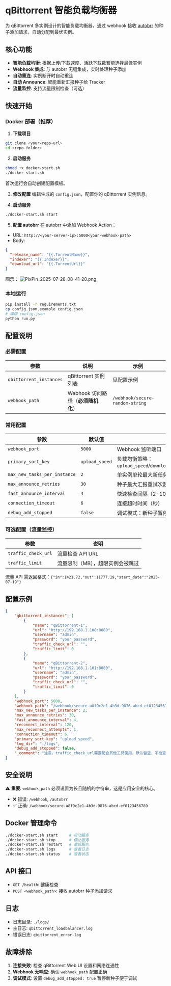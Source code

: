 # qBittorrent 智能负载均衡器

为 qBittorrent 多实例设计的智能负载均衡器，通过 webhook 接收 [autobrr](https://github.com/autobrr/autobrr) 的种子添加请求，自动分配到最优实例。

## 核心功能

- **智能负载均衡**: 根据上传/下载速度、活跃下载数智能选择最佳实例
- **Webhook 集成**: 与 autobrr 无缝集成，实时处理种子添加
- **自动重连**: 实例断开时自动重连
- **自动 Announce**: 智能重新汇报种子给 Tracker
- **流量监控**: 支持流量限制检查（可选）

## 快速开始

### Docker 部署（推荐）

1. **下载项目**
```bash
git clone <your-repo-url>
cd <repo-folder>
```

2. **启动服务**
```bash
chmod +x docker-start.sh
./docker-start.sh
```
首次运行会自动创建配置模板。

3. **修改配置**
编辑生成的 `config.json`，配置你的 qBittorrent 实例信息。

4. **启动服务**
```bash
./docker-start.sh start
```

5. **配置 autobrr**
在 autobrr 中添加 Webhook Action：
- URL: `http://<your-server-ip>:5000<your-webhook-path>`
- Body:
```json
{
  "release_name": "{{.TorrentName}}",
  "indexer": "{{.Indexer}}",
  "download_url": "{{.TorrentUrl}}"
}
```
图示：
![PixPin_2025-07-28_08-41-20.png](https://image.dooo.ng/c/2025/07/28/6886c78fc7448.webp)

### 本地运行

```bash
pip install -r requirements.txt
cp config.json.example config.json
# 编辑 config.json
python run.py
```

## 配置说明

### 必需配置

| 参数 | 说明 | 示例 |
|------|------|------|
| `qbittorrent_instances` | qBittorrent 实例列表 | 见配置示例 |
| `webhook_path` | Webhook 访问路径（**必须随机化**） | `/webhook/secure-random-string` |

### 常用配置

| 参数 | 默认值 | 说明 |
|------|--------|------|
| `webhook_port` | `5000` | Webhook 监听端口 |
| `primary_sort_key` | `upload_speed` | 负载均衡策略：`upload_speed`/`download_speed`/`active_downloads` |
| `max_new_tasks_per_instance` | `2` | 单实例单轮最大新任务数 |
| `max_announce_retries` | `30` | 种子最大汇报重试次数 |
| `fast_announce_interval` | `4` | 快速检查间隔（2-10秒），正常检查为2倍该值 |
| `connection_timeout` | `6` | 连接超时时间（秒）|
| `debug_add_stopped` | `false` | 调试模式：新种子暂停添加 |

### 可选配置（流量监控）

| 参数 | 说明 |
|------|------|
| `traffic_check_url` | 流量检查 API URL |
| `traffic_limit` | 流量限制（MB），超限实例会被跳过 |

流量 API 需返回格式：`{"in":1421.72,"out":11777.19,"start_date":"2025-07-19"}`

## 配置示例

```json
{
    "qbittorrent_instances": [
        {
            "name": "qBittorrent-1",
            "url": "http://192.168.1.100:8080",
            "username": "admin",
            "password": "your_password",
            "traffic_check_url": "",
            "traffic_limit": 0
        },
        {
            "name": "qBittorrent-2", 
            "url": "http://192.168.1.101:8080",
            "username": "admin",
            "password": "your_password",
            "traffic_check_url": "",
            "traffic_limit": 0
        }
    ],
    "webhook_port": 5000,
    "webhook_path": "/webhook/secure-a8f9c2e1-4b3d-9876-abcd-ef0123456789",
    "max_new_tasks_per_instance": 2,
    "max_announce_retries": 30,
    "fast_announce_interval": 4,
    "reconnect_interval": 120,
    "max_reconnect_attempts": 1,
    "connection_timeout": 6,
    "primary_sort_key": "upload_speed",
    "log_dir": "./logs",
    "debug_add_stopped": false,
    "_comment": "注意，traffic_check_url需要配合其他工具使用，默认留空，不检查流量；traffic_limit 单位为MB"
} 
```

## 安全说明

⚠️ **重要**: `webhook_path` 必须设置为长且随机的字符串，这是应用安全的核心。

- ❌ 错误: `/webhook`, `/autobrr`
- ✅ 正确: `/webhook/secure-a8f9c2e1-4b3d-9876-abcd-ef0123456789`

## Docker 管理命令

```bash
./docker-start.sh start     # 启动服务
./docker-start.sh stop      # 停止服务
./docker-start.sh restart   # 重启服务
./docker-start.sh logs      # 查看日志
./docker-start.sh status    # 查看状态
```

## API 接口

- `GET /health`: 健康检查
- `POST <webhook_path>`: 接收 autobrr 种子添加请求

## 日志

- 日志目录: `./logs/`
- 主日志: `qbittorrent_loadbalancer.log`
- 错误日志: `qbittorrent_error.log`

## 故障排除

1. **连接失败**: 检查 qBittorrent Web UI 设置和网络连通性
2. **Webhook 无响应**: 确认 `webhook_path` 配置正确
3. **调试模式**: 设置 `debug_add_stopped: true` 暂停新种子便于调试 